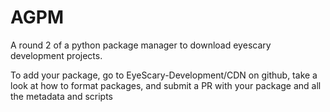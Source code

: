 # AGPM
A round 2 of a python package manager to download eyescary development projects.

To add your package, go to EyeScary-Development/CDN on github, take a look at how to format packages, and submit a PR with your package and all the metadata and scripts
